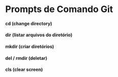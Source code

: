 # Prompts de Comando Git

#### cd (change directory)

#### dir (listar arquivos do diretório)

#### mkdir (criar diretórios)

#### del / rmdir (deletar)

#### cls (clear screen)
